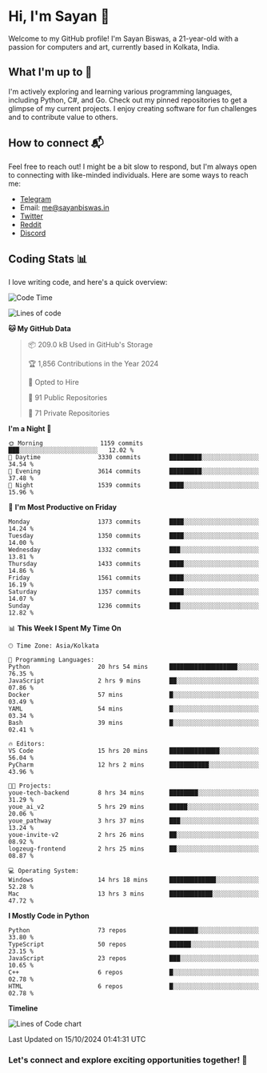 # Hi, I'm Sayan 👋

Welcome to my GitHub profile! I'm Sayan Biswas, a 21-year-old with a passion for computers and art, currently based in Kolkata, India.

## What I'm up to 🚀

I'm actively exploring and learning various programming languages, including Python, C#, and Go. Check out my pinned repositories to get a glimpse of my current projects. I enjoy creating software for fun challenges and to contribute value to others.

## How to connect 📬

Feel free to reach out! I might be a bit slow to respond, but I'm always open to connecting with like-minded individuals. Here are some ways to reach me:

- [Telegram](https://t.me/dank_as_fuck)
- Email: [me@sayanbiswas.in](mailto:me@sayanbiswas.in)
- [Twitter](https://twitter.com/TheDankDel)
- [Reddit](https://www.reddit.com/user/dank_as_fuck_/)
- [Discord](https://discordapp.com/users/506536929152466945)

## Coding Stats 📊

I love writing code, and here's a quick overview:

<!--START_SECTION:waka-->
![Code Time](http://img.shields.io/badge/Code%20Time-1%2C879%20hrs%2039%20mins-blue)

![Lines of code](https://img.shields.io/badge/From%20Hello%20World%20I%27ve%20Written-6.2%20million%20lines%20of%20code-blue)

**🐱 My GitHub Data** 

> 📦 209.0 kB Used in GitHub's Storage 
 > 
> 🏆 1,856 Contributions in the Year 2024
 > 
> 💼 Opted to Hire
 > 
> 📜 91 Public Repositories 
 > 
> 🔑 71 Private Repositories 
 > 
**I'm a Night 🦉** 

```text
🌞 Morning                1159 commits        ███░░░░░░░░░░░░░░░░░░░░░░   12.02 % 
🌆 Daytime                3330 commits        █████████░░░░░░░░░░░░░░░░   34.54 % 
🌃 Evening                3614 commits        █████████░░░░░░░░░░░░░░░░   37.48 % 
🌙 Night                  1539 commits        ████░░░░░░░░░░░░░░░░░░░░░   15.96 % 
```
📅 **I'm Most Productive on Friday** 

```text
Monday                   1373 commits        ████░░░░░░░░░░░░░░░░░░░░░   14.24 % 
Tuesday                  1350 commits        ████░░░░░░░░░░░░░░░░░░░░░   14.00 % 
Wednesday                1332 commits        ███░░░░░░░░░░░░░░░░░░░░░░   13.81 % 
Thursday                 1433 commits        ████░░░░░░░░░░░░░░░░░░░░░   14.86 % 
Friday                   1561 commits        ████░░░░░░░░░░░░░░░░░░░░░   16.19 % 
Saturday                 1357 commits        ████░░░░░░░░░░░░░░░░░░░░░   14.07 % 
Sunday                   1236 commits        ███░░░░░░░░░░░░░░░░░░░░░░   12.82 % 
```


📊 **This Week I Spent My Time On** 

```text
🕑︎ Time Zone: Asia/Kolkata

💬 Programming Languages: 
Python                   20 hrs 54 mins      ███████████████████░░░░░░   76.35 % 
JavaScript               2 hrs 9 mins        ██░░░░░░░░░░░░░░░░░░░░░░░   07.86 % 
Docker                   57 mins             █░░░░░░░░░░░░░░░░░░░░░░░░   03.49 % 
YAML                     54 mins             █░░░░░░░░░░░░░░░░░░░░░░░░   03.34 % 
Bash                     39 mins             █░░░░░░░░░░░░░░░░░░░░░░░░   02.41 % 

🔥 Editors: 
VS Code                  15 hrs 20 mins      ██████████████░░░░░░░░░░░   56.04 % 
PyCharm                  12 hrs 2 mins       ███████████░░░░░░░░░░░░░░   43.96 % 

🐱‍💻 Projects: 
youe-tech-backend        8 hrs 34 mins       ████████░░░░░░░░░░░░░░░░░   31.29 % 
youe_ai_v2               5 hrs 29 mins       █████░░░░░░░░░░░░░░░░░░░░   20.06 % 
youe_pathway             3 hrs 37 mins       ███░░░░░░░░░░░░░░░░░░░░░░   13.24 % 
youe-invite-v2           2 hrs 26 mins       ██░░░░░░░░░░░░░░░░░░░░░░░   08.92 % 
logzeug-frontend         2 hrs 25 mins       ██░░░░░░░░░░░░░░░░░░░░░░░   08.87 % 

💻 Operating System: 
Windows                  14 hrs 18 mins      █████████████░░░░░░░░░░░░   52.28 % 
Mac                      13 hrs 3 mins       ████████████░░░░░░░░░░░░░   47.72 % 
```

**I Mostly Code in Python** 

```text
Python                   73 repos            ████████░░░░░░░░░░░░░░░░░   33.80 % 
TypeScript               50 repos            ██████░░░░░░░░░░░░░░░░░░░   23.15 % 
JavaScript               23 repos            ███░░░░░░░░░░░░░░░░░░░░░░   10.65 % 
C++                      6 repos             █░░░░░░░░░░░░░░░░░░░░░░░░   02.78 % 
HTML                     6 repos             █░░░░░░░░░░░░░░░░░░░░░░░░   02.78 % 
```



**Timeline**

![Lines of Code chart](https://raw.githubusercontent.com/Dank-del/Dank-del/main/assets/bar_graph.png)


 Last Updated on 15/10/2024 01:41:31 UTC
<!--END_SECTION:waka-->

### Let's connect and explore exciting opportunities together! 🚀
